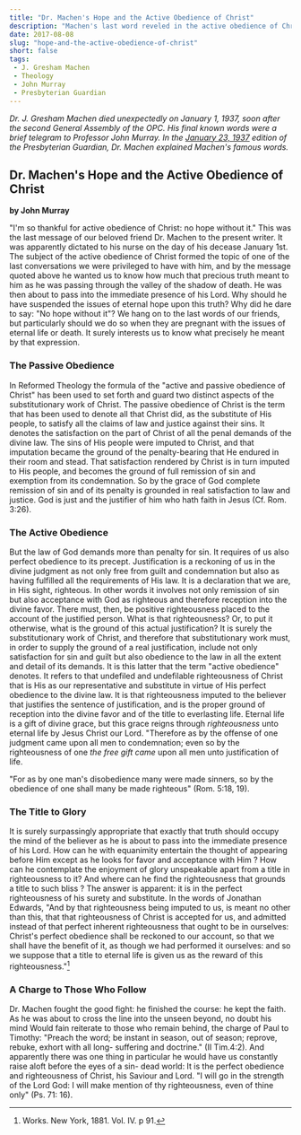 ```yaml
---
title: "Dr. Machen's Hope and the Active Obedience of Christ"
description: "Machen's last word reveled in the active obedience of Christ. Professor John Murray explains why."
date: 2017-08-08
slug: "hope-and-the-active-obedience-of-christ"
short: false
tags:
 - J. Gresham Machen
 - Theology
 - John Murray
 - Presbyterian Guardian
---
```


<em>Dr. J. Gresham Machen died unexpectedly on January 1, 1937, soon after the second General Assembly of the OPC. His final known words were a brief telegram to Professor John Murray. In the [January 23, 1937](https://www.opc.org/cfh/guardian/Volume_3/1937-01-23.pdf) edition of the Presbyterian Guardian, Dr. Machen explained Machen's famous words.</em>

## Dr. Machen's Hope and the Active Obedience of Christ

<strong>by John Murray</strong>

<span class="lead">"I'm so thankful for active obedience of Christ: no hope without it."</span> This was the last message of our beloved friend Dr. Machen to the present writer. It was apparently dictated to his nurse on the day of his decease January 1st. The subject of the active obedience of Christ formed the topic of one of the last conversations we were privileged to have with him, and by the message quoted above he wanted us to know how much that precious truth meant to him as he was passing through the valley of the shadow of death. He was then about to pass into the immediate presence of his Lord. Why should he have suspended the issues of eternal hope upon this truth? Why did he dare to say: "No hope without it"? We hang on to the last words of our friends, but particularly should we do so when they are pregnant with the issues of eternal life or death. It surely interests us to know what precisely he meant by that expression.

### The Passive Obedience

In Reformed Theology the formula of the "active and passive obedience of Christ" has been used to set forth and guard two distinct aspects of the substitutionary work of Christ. The passive obedience of Christ is the term that has been used to denote all that Christ did, as the substitute of His people, to satisfy all the claims of law and justice against their sins. It denotes the satisfaction on the part of Christ of all the penal demands of the divine law. The sins of His people were imputed to Christ, and that imputation became the ground of the penalty-bearing that He endured in their room and stead. That satisfaction rendered by Christ is in turn imputed to His people, and becomes the ground of full remission of sin and exemption from its condemnation. So by the grace of God complete remission of sin and of its penalty is grounded in real satisfaction to law and justice. God is just and the justifier of him who hath faith in Jesus (Cf. Rom. 3:26).

### The Active Obedience

But the law of God demands more than penalty for sin. It requires of us also perfect obedience to its precept. Justification is a reckoning of us in the divine judgment as not only free from guilt and condemnation but also as having fulfilled all the requirements of His law. It is a declaration that we are, in His sight, righteous. In other words it involves not only remission of sin but also acceptance with God as righteous and therefore reception into the divine favor. There must, then, be positive righteousness placed to the account of the justified person. What is that righteousness? Or, to put it otherwise, what is the ground of this actual justification? It is surely the substitutionary work of Christ, and therefore that substitutionary work must, in order to supply the ground of a real justification, include not only satisfaction for sin and guilt but also obedience to the law in all the extent and detail of its demands. It is this latter that the term "active obedience" denotes. It refers to that undefiled and undefilable righteousness of Christ that is His as our representative and substitute in virtue of His perfect obedience to the divine law. It is that righteousness imputed to the believer that justifies the sentence of justification, and is the proper ground of reception into the divine favor and of the title to everlasting life. Eternal life is a gift of divine grace, but this grace reigns through _righteousness_ unto eternal life by Jesus Christ our Lord. "Therefore as by the offense of one judgment came upon all men to condemnation; even so by the righteousness of one _the free gift came_ upon all men unto justification of life.

"For as by one man's disobedience many were made sinners, so by the obedience of one shall many be made righteous" (Rom. 5:18, 19).

### The Title to Glory

It is surely surpassingly appropriate that exactly that truth should occupy the mind of the believer as he is about to pass into the immediate presence of his Lord. How can he with equanimity entertain the thought of appearing before Him except as he looks for favor and acceptance with Him ? How can he contemplate the enjoyment of glory unspeakable apart from a title in righteousness to it? And where can he find the righteousness that grounds a title to such bliss ? The answer is apparent: it is in the perfect righteousness of his surety and substitute. In the words of Jonathan Edwards, "And by that righteousness being imputed to us, is meant no other than this, that that righteousness of Christ is accepted for us, and admitted instead of that perfect inherent righteousness that ought to be in ourselves: Christ's perfect obedience shall be reckoned to our account, so that we shall have the benefit of it, as though we had performed it ourselves: and so we suppose that a title to eternal life is given us as the reward of this righteousness."[^edwards]


### A Charge to Those Who Follow

Dr. Machen fought the good fight: he finished the course: he kept the faith. As he was about to cross the line into the unseen beyond, no doubt his mind Would fain reiterate to those who remain behind, the charge of Paul to Timothy: "Preach the word; be instant in season, out of season; reprove, rebuke, exhort with all long- suffering and doctrine." (II Tim.4:2). And apparently there was one thing in particular he would have us constantly raise aloft before the eyes of a sin- dead world: It is the perfect obedience and righteousness of Christ, his Saviour and Lord. "I will go in the strength of the Lord God: I will make mention of thy righteousness, even of thine only" (Ps. 71: 16).

[^edwards]: Works. New York, 1881. Vol. IV. p 91.

